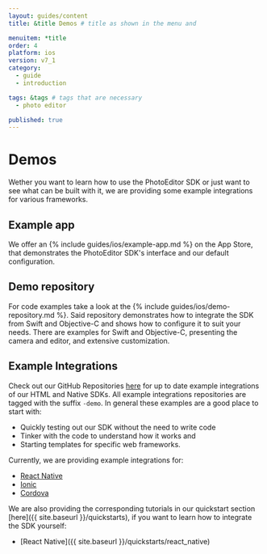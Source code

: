 ```yaml
---
layout: guides/content
title: &title Demos # title as shown in the menu and

menuitem: *title
order: 4
platform: ios
version: v7_1
category:
  - guide
  - introduction

tags: &tags # tags that are necessary
  - photo editor

published: true
---
```


# Demos

Wether you want to learn how to use the PhotoEditor SDK or just want to see what can be built with it, we are providing some example integrations for various frameworks.

## Example app

We offer an {% include guides/ios/example-app.md %} on the App Store, that demonstrates the PhotoEditor SDK's interface and our default configuration.

## Demo repository
For code examples take a look at the {% include guides/ios/demo-repository.md %}. Said repository demonstrates how to integrate the SDK from Swift and Objective-C and shows how to configure it to suit your needs. There are examples for Swift and Objective-C, presenting the camera and editor, and extensive customization.

## Example Integrations

Check out our GitHub Repositories [here](https://github.com/imgly/) for up to date example integrations of our HTML and Native SDKs.
All example integrations repositories are tagged with the suffix `-demo`. In general these examples are a good place to start with:

 * Quickly testing out our SDK without the need to write code
 * Tinker with the code to understand how it works and
 * Starting templates for specific web frameworks.

 Currently, we are providing example integrations for:

  * [React Native](https://github.com/imgly/pesdk-react-native-demo)
  * [Ionic](https://github.com/imgly/pesdk-ionic-demo)
  * [Cordova](https://github.com/imgly/pesdk-cordova-demo)

We are also providing the corresponding tutorials in our quickstart section [here]({{ site.baseurl }}/quickstarts), if you want to learn how to integrate the SDK yourself:

  * [React Native]({{ site.baseurl }}/quickstarts/react_native)
